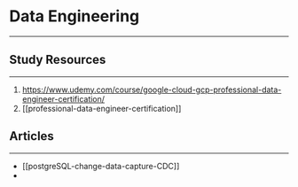 # Data Engineering
___

## Study Resources
___

1. https://www.udemy.com/course/google-cloud-gcp-professional-data-engineer-certification/ 
2. [[professional-data-engineer-certification]]

## Articles
___

- [[postgreSQL-change-data-capture-CDC]]
- 
